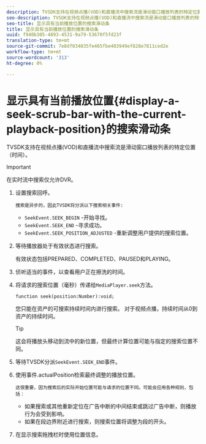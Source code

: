 ```yaml
---
description: TVSDK支持在视频点播(VOD)和直播流中搜索流是滑动窗口播放列表的特定位置（时间）。
seo-description: TVSDK支持在视频点播(VOD)和直播流中搜索流是滑动窗口播放列表的特定位置（时间）。
seo-title: 显示具有当前播放位置的搜索滑动条
title: 显示具有当前播放位置的搜索滑动条
uuid: f940b305-4893-4531-9a79-53670f5fd23f
translation-type: tm+mt
source-git-commit: 7e8df034035fe465fbe403949ef828e7811ced2e
workflow-type: tm+mt
source-wordcount: '313'
ht-degree: 0%

---
```



# 显示具有当前播放位置{#display-a-seek-scrub-bar-with-the-current-playback-position}的搜索滑动条

TVSDK支持在视频点播(VOD)和直播流中搜索流是滑动窗口播放列表的特定位置（时间）。

>[!IMPORTANT]
>
>在实时流中搜索仅允许DVR。

1. 设置搜索回呼。

       搜索是异步的，因此TVSDK将分派以下搜索相关事件:
   
   * `SeekEvent.SEEK_BEGIN` -开始寻找。
   * `SeekEvent.SEEK_END` -寻求成功。
   * `SeekEvent.SEEK_POSITION_ADJUSTED` -重新调整用户提供的搜索位置。

1. 等待播放器处于有效状态进行搜索。

   有效状态包括PREPARED、COMPLETED、PAUSED和PLAYING。

1. 侦听适当的事件，以查看用户正在擦洗的时间。
1. 将请求的搜索位置（毫秒）传递给`MediaPlayer.seek`方法。

   ```
   function seek(position:Number):void;
   ```

   您只能在资产的可搜索持续时间内进行搜索。 对于视频点播，持续时间从0到资产的持续时间。

   >[!TIP]
   >
   >这会将播放头移动到流中的新位置，但最终计算位置可能与指定的搜索位置不同。

1. 等待TVSDK分派`SeekEvent.SEEK_END`事件。
1. 使用事件.actualPosition检索最终调整的播放位置。

       这很重要，因为搜索后的实际开始位置可能与请求的位置不同。可能会应用各种规则，包括：
   
   * 如果搜索或其他重新定位在广告中断的中间结束或跳过广告中断，则播放行为会受到影响。
   * 如果在段边界附近进行搜索，则搜索位置将调整为段的开头。

1. 在显示搜索拖拽栏时使用位置信息。
